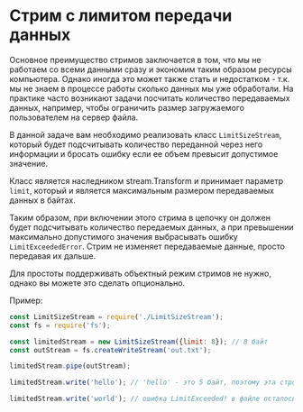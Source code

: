 # Стрим с лимитом передачи данных

Основное преимущество стримов заключается в том, что мы не работаем со всеми данными сразу и 
экономим таким образом ресурсы компьютера. Однако иногда это может также стать и недостатком - т.к. 
мы не знаем в процессе работы сколько данных мы уже обработали. 
На практике часто возникают задачи посчитать количество передаваемых данных, например, чтобы 
ограничить размер загружаемого пользователем на сервер файла.   

В данной задаче вам необходимо реализовать класс `LimitSizeStream`, который будет подсчитывать 
количество переданной через него информации и бросать ошибку если ее объем превысит допустимое 
значение. 

Класс является наследником stream.Transform и принимает параметр `limit`, который и является 
максимальным размером передаваемых данных в байтах.

Таким образом, при включении этого стрима в цепочку он должен будет подсчитывать количество 
передаемых данных, а при превышении максимально допустимого значения выбрасывать ошибку 
`LimitExceededError`. Стрим не изменяет передаваемые данные, просто передавая их дальше.

Для простоты поддерживать объектный режим стримов не нужно, однако вы можете это сделать 
опционально. 

Пример: 
```js
const LimitSizeStream = require('./LimitSizeStream');
const fs = require('fs');

const limitedStream = new LimitSizeStream({limit: 8}); // 8 байт
const outStream = fs.createWriteStream('out.txt');

limitedStream.pipe(outStream);

limitedStream.write('hello'); // 'hello' - это 5 байт, поэтому эта строчка целиком записана в файл

limitedStream.write('world'); // ошибка LimitExceeded! в файле осталось только hello

```
